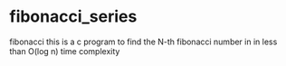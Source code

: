 # fibonacci_series
fibonacci
 this is a c program to find the N-th fibonacci number in in less than O(log n) time complexity
